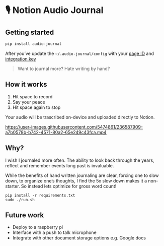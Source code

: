 # :studio_microphone: Notion Audio Journal

<!-- WARNING: THIS FILE WAS AUTOGENERATED! DO NOT EDIT! -->

## Getting started

``` bash
pip install audio-journal
```

After you’ve update the `~/.audio-journal/config` with your [page
ID](https://github.com/ramnes/notion-sdk-py/discussions/31) and
[integration key](https://www.notion.so/my-integrations)

> Want to journal more? Hate writing by hand?

## How it works

1.  Hit space to record
2.  Say your peace
3.  Hit space again to stop

Your audio will be trascribed on-device and uploaded directly to Notion.

https://user-images.githubusercontent.com/5474861/236587909-a7b0578b-b742-4571-80a2-65e249c43fca.mp4

## Why?

I wish I journaled more often. The ability to look back through the
years, reflect and remember events long past is invaluable.

While the benefits of hand written journaling are clear, forcing one to
slow down, to organize one’s thoughts, I find the 5x slow down makes it
a non-starter. So instead lets optimize for gross word count!

    pip install -r requirements.txt
    sudo ./run.sh

## Future work

- Deploy to a raspberry pi
- Interface with a push to talk microphone
- Integrate with other document storage options e.g. Google docs
